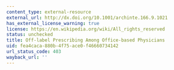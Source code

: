 ```yaml
---
content_type: external-resource
external_url: http://dx.doi.org/10.1001/archinte.166.9.1021
has_external_license_warning: true
license: https://en.wikipedia.org/wiki/All_rights_reserved
status: unchecked
title: Off-label Prescribing Among Office-based Physicians
uid: fea4caca-880b-4f75-ace0-f46660734142
url_status_code: 403
wayback_url: ''
---
```

